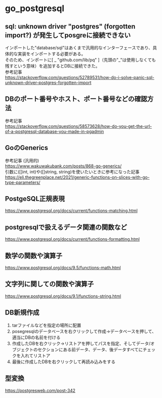 # go_postgresql

## sql: unknown driver "postgres" (forgotten import?) が発生してposgreに接続できない
インポートした"database/sql"はあくまで汎用的なインターフェースであり、具体的な実装をインポートする必要がある。  
そのため、インポートに[ _ "github.com/lib/pq" ]（先頭の"_"は使用しなくても残すという意味）を追加するとDBに接続できた。  
参考記事  
https://stackoverflow.com/questions/52789531/how-do-i-solve-panic-sql-unknown-driver-postgres-forgotten-import

## DBのポート番号やホスト、ポート番号などの確認方法
参考記事  
https://stackoverflow.com/questions/58573628/how-do-you-get-the-url-of-a-postgresql-database-you-made-in-pgadmin

## GoのGenerics
参考記事  (汎用的)  
https://www.wakuwakubank.com/posts/868-go-generics/  
引数に([]int, int)や([]string, string)を使いたいときに参考になった記事  
https://eli.thegreenplace.net/2021/generic-functions-on-slices-with-go-type-parameters/  

## PostgeSQL正規表現
https://www.postgresql.org/docs/current/functions-matching.html

## postgresqlで扱えるデータ関連の関数など
https://www.postgresql.org/docs/current/functions-formatting.html

## 数学の関数や演算子
https://www.postgresql.org/docs/9.5/functions-math.html

## 文字列に関しての関数や演算子
https://www.postgresql.org/docs/9.1/functions-string.html

## DB新規作成
1. tarファイルなどを指定の場所に配置
2. posegresqlのデータベースを右クリックして作成→データベースを押して、適当にDBの名前を付ける
3. 作成したDBを右クリック→リストアを押してパスを指定、そしてデータ/オブジェクトのセクションにある前データ、データ、後データすべてにチェックを入れてリストア
4. 最後に作成したDBを右クリックして再読み込みをする

## 型変換
https://postgresweb.com/post-342
